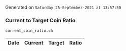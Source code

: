 Generated on `Saturday 25-September-2021 at 13:57:50`

### Current to Target Coin Ratio
`current_coin_ratio.sh`

Date|Current|Target|Ratio
---|---|---|---
